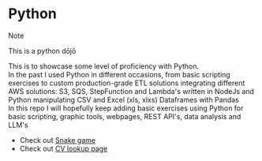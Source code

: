 # Python

> [!NOTE]
> This is a python dōjō
>
> This is to showcase some level of proficiency with Python.</br>
> In the past I used Python in different occasions, from basic scripting exercises to custom production-grade ETL solutions integrating different AWS solutions: S3, SQS, StepFunction and Lambda's written in NodeJs and Python manipulating CSV and Excel (xls, xlxs) Dataframes with Pandas</br>
> In this repo I will hopefully keep adding basic exercises using Python for basic scripting, graphic tools, webpages, REST API's, data analysis and LLM's
>
> - Check out [Snake game](./Snake/README.md)
> - Check out [CV lookup page](./mycvaswebsite/README.md)
>
